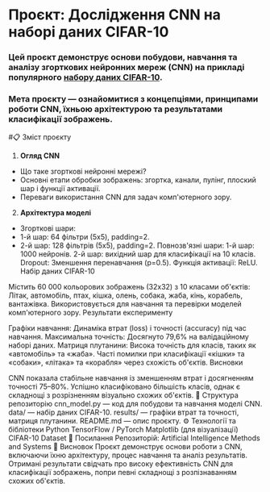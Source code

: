 # Проєкт: Дослідження CNN на наборі даних CIFAR-10
### Цей проєкт демонструє основи побудови, навчання та аналізу згорткових нейронних мереж (CNN) на прикладі популярного [набору даних CIFAR-10](https://www.kaggle.com/c/cifar-10/overview). 
### Мета проєкту — ознайомитися з концепціями, принципами роботи CNN, їхньою архітектурою та результатами класифікації зображень.

#📋 Зміст проєкту
1. **Огляд CNN**
  * Що таке згорткові нейронні мережі?
  * Основні етапи обробки зображень: згортка, канали, пулінг, плоский шар і функції активації.
  * Переваги використання CNN для задач комп'ютерного зору.

2. **Архітектура моделі**
 *  Згорткові шари:
  * 1-й шар: 64 фільтри (5x5), padding=2.
  * 2-й шар: 128 фільтрів (5x5), padding=2.
Повнозв'язні шари:
1-й шар: 1000 нейронів.
2-й шар: вихідний шар для класифікації на 10 класів.
Dropout: Зменшення перенавчання (p=0.5).
Функція активації: ReLU.
Набір даних CIFAR-10

Містить 60 000 кольорових зображень (32x32) з 10 класами об'єктів:
Літак, автомобіль, птах, кішка, олень, собака, жаба, кінь, корабель, вантажівка.
Використовується для навчання та перевірки моделей комп'ютерного зору.
Результати експерименту

Графіки навчання:
Динаміка втрат (loss) і точності (accuracy) під час навчання.
Максимальна точність: Досягнуто 79,6% на валідаційному наборі даних.
Матриця плутанини:
Висока точність для класів, таких як «автомобіль» та «жаба».
Часті помилки при класифікації «кішки» та «собаки», «літака» та «корабля» через схожість об'єктів.
Висновки

CNN показала стабільне навчання із зменшенням втрат і досягненням точності 75–80%.
Успішно класифіковано більшість класів, однак є складнощі з розрізненням візуально схожих об'єктів.
📁 Структура репозиторію
cnn_model.py — код для побудови та навчання моделі CNN.
data/ — набір даних CIFAR-10.
results/ — графіки втрат та точності, матриця плутанини.
README.md — опис проєкту.
⚙️ Технології та бібліотеки
Python
TensorFlow / PyTorch
Matplotlib (для візуалізації)
CIFAR-10 Dataset
🔗 Посилання
Репозиторій: Artificial Intelligence Methods and Systems
📌 Висновок
Проєкт демонструє основи роботи з CNN, включаючи їхню архітектуру, процес навчання та аналіз результатів. Отримані результати свідчать про високу ефективність CNN для класифікації зображень, попри певні складнощі з розпізнаванням схожих об'єктів.






